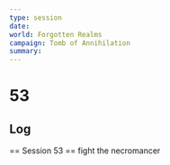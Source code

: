 ```yaml
---
type: session
date:
world: Forgotten Realms
campaign: Tomb of Annihilation
summary:
---
```


# 53

## Log
== Session 53 ==
fight the necromancer

